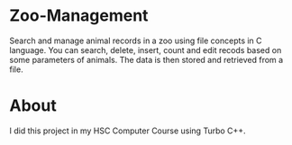 # Zoo-Management
Search and manage animal records in a zoo using file concepts in C language.
You can search, delete, insert, count and edit recods based on some parameters of animals.
The data is then stored and retrieved from a file.

# About
I did this project in my HSC Computer Course using Turbo C++.
